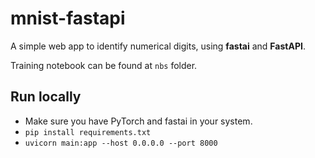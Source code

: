 # mnist-fastapi

A simple web app to identify numerical digits, using **fastai** and **FastAPI**.

Training notebook can be found at `nbs` folder.

## Run locally
* Make sure you have PyTorch and fastai in your system.
* `pip install requirements.txt`
* `uvicorn main:app --host 0.0.0.0 --port 8000`

